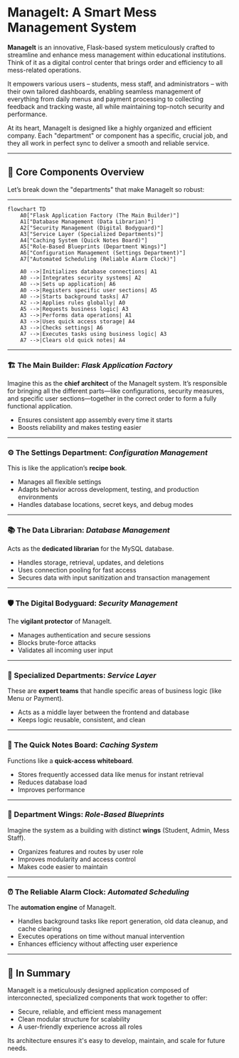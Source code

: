 # ManageIt: A Smart Mess Management System

**ManageIt** is an innovative, Flask-based system meticulously crafted to streamline and enhance mess management within educational institutions. Think of it as a digital control center that brings order and efficiency to all mess-related operations.

It empowers various users – students, mess staff, and administrators – with their own tailored dashboards, enabling seamless management of everything from daily menus and payment processing to collecting feedback and tracking waste, all while maintaining top-notch security and performance.

At its heart, ManageIt is designed like a highly organized and efficient company. Each "department" or component has a specific, crucial job, and they all work in perfect sync to deliver a smooth and reliable service.

---

## 🧩 Core Components Overview

Let’s break down the "departments" that make ManageIt so robust:

---

```mermaid
flowchart TD
    A0["Flask Application Factory (The Main Builder)"]
    A1["Database Management (Data Librarian)"]
    A2["Security Management (Digital Bodyguard)"]
    A3["Service Layer (Specialized Departments)"]
    A4["Caching System (Quick Notes Board)"]
    A5["Role-Based Blueprints (Department Wings)"]
    A6["Configuration Management (Settings Department)"]
    A7["Automated Scheduling (Reliable Alarm Clock)"]

    A0 -->|Initializes database connections| A1
    A0 -->|Integrates security systems| A2
    A0 -->|Sets up application| A6
    A0 -->|Registers specific user sections| A5
    A0 -->|Starts background tasks| A7
    A2 -->|Applies rules globally| A0
    A5 -->|Requests business logic| A3
    A3 -->|Performs data operations| A1
    A3 -->|Uses quick access storage| A4
    A3 -->|Checks settings| A6
    A7 -->|Executes tasks using business logic| A3
    A7 -->|Clears old quick notes| A4
```
---

### 🏗️ The Main Builder: *Flask Application Factory*

Imagine this as the **chief architect** of the ManageIt system. It’s responsible for bringing all the different parts—like configurations, security measures, and specific user sections—together in the correct order to form a fully functional application.

- Ensures consistent app assembly every time it starts
- Boosts reliability and makes testing easier

---

### ⚙️ The Settings Department: *Configuration Management*

This is like the application’s **recipe book**.

- Manages all flexible settings
- Adapts behavior across development, testing, and production environments
- Handles database locations, secret keys, and debug modes

---

### 📚 The Data Librarian: *Database Management*

Acts as the **dedicated librarian** for the MySQL database.

- Handles storage, retrieval, updates, and deletions
- Uses connection pooling for fast access
- Secures data with input sanitization and transaction management

---

### 🛡️ The Digital Bodyguard: *Security Management*

The **vigilant protector** of ManageIt.

- Manages authentication and secure sessions
- Blocks brute-force attacks
- Validates all incoming user input

---

### 🧠 Specialized Departments: *Service Layer*

These are **expert teams** that handle specific areas of business logic (like Menu or Payment).

- Acts as a middle layer between the frontend and database
- Keeps logic reusable, consistent, and clean

---

### 📝 The Quick Notes Board: *Caching System*

Functions like a **quick-access whiteboard**.

- Stores frequently accessed data like menus for instant retrieval
- Reduces database load
- Improves performance

---

### 🏢 Department Wings: *Role-Based Blueprints*

Imagine the system as a building with distinct **wings** (Student, Admin, Mess Staff).

- Organizes features and routes by user role
- Improves modularity and access control
- Makes code easier to maintain

---

### ⏰ The Reliable Alarm Clock: *Automated Scheduling*

The **automation engine** of ManageIt.

- Handles background tasks like report generation, old data cleanup, and cache clearing
- Executes operations on time without manual intervention
- Enhances efficiency without affecting user experience

---

## 🧠 In Summary

ManageIt is a meticulously designed application composed of interconnected, specialized components that work together to offer:

- Secure, reliable, and efficient mess management
- Clean modular structure for scalability
- A user-friendly experience across all roles

Its architecture ensures it's easy to develop, maintain, and scale for future needs.